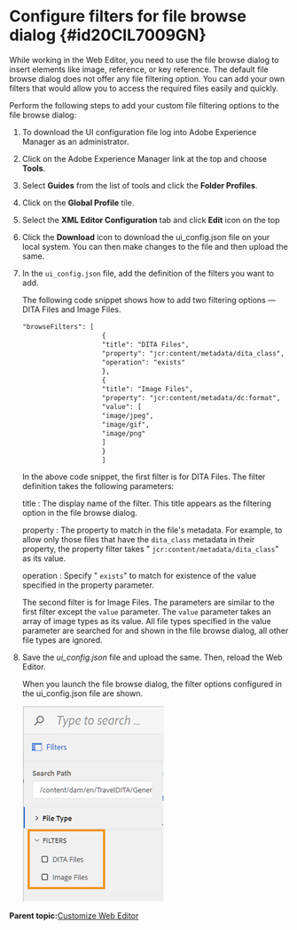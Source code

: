 # Configure filters for file browse dialog {#id20CIL7009GN}

While working in the Web Editor, you need to use the file browse dialog to insert elements like image, reference, or key reference. The default file browse dialog does not offer any file filtering option. You can add your own filters that would allow you to access the required files easily and quickly.

Perform the following steps to add your custom file filtering options to the file browse dialog:

1.  To download the UI configuration file log into Adobe Experience Manager as an administrator.

1.  Click on the Adobe Experience Manager link at the top and choose **Tools**.
1.  Select **Guides** from the list of tools and click the **Folder Profiles**.
1.  Click on the **Global Profile** tile.
1.  Select the **XML Editor Configuration** tab and click **Edit** icon on the top
1.  Click the **Download** icon to download the ui\_config.json file on your local system. You can then make changes to the file and then upload the same.
1.  In the `ui_config.json` file, add the definition of the filters you want to add.

    The following code snippet shows how to add two filtering options — DITA Files and Image Files.

    ```
    "browseFilters": [
    					{
    					"title": "DITA Files",
    					"property": "jcr:content/metadata/dita_class",
    					"operation": "exists"
    					},
    					{
    					"title": "Image Files",
    					"property": "jcr:content/metadata/dc:format",
    					"value": [
    					"image/jpeg",
    					"image/gif",
    					"image/png"
    					]
    					}
    					]
    ```

    In the above code snippet, the first filter is for DITA Files. The filter definition takes the following parameters:

    title
    :   The display name of the filter. This title appears as the filtering option in the file browse dialog.

    property
    :   The property to match in the file's metadata. For example, to allow only those files that have the `dita_class` metadata in their property, the property filter takes " `jcr:content/metadata/dita_class`" as its value.

    operation
    :   Specify " `exists`" to match for existence of the value specified in the property parameter.

    The second filter is for Image Files. The parameters are similar to the first filter except the `value` parameter. The `value` parameter takes an array of image types as its value. All file types specified in the value parameter are searched for and shown in the file browse dialog, all other file types are ignored.

1.  Save the *ui\_config.json* file and upload the same. Then, reload the Web Editor.

    When you launch the file browse dialog, the filter options configured in the ui\_config.json file are shown.

    ![](assets/file-browse-custom-filters.png)


**Parent topic:**[Customize Web Editor](conf-web-editor.md)

